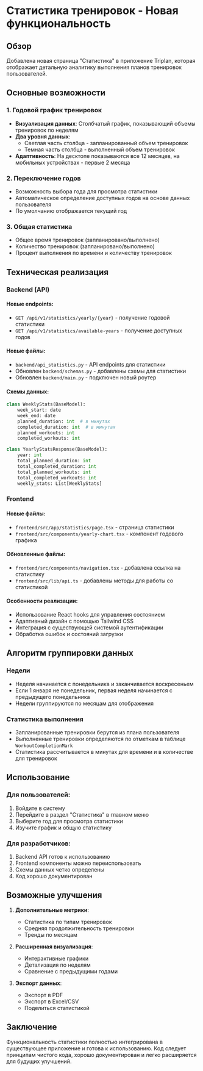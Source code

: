 # Статистика тренировок - Новая функциональность

## Обзор

Добавлена новая страница "Статистика" в приложение Triplan, которая отображает детальную аналитику выполнения планов тренировок пользователей.

## Основные возможности

### 1. Годовой график тренировок
- **Визуализация данных**: Столбчатый график, показывающий объемы тренировок по неделям
- **Два уровня данных**: 
  - Светлая часть столбца - запланированный объем тренировок
  - Темная часть столбца - выполненный объем тренировок
- **Адаптивность**: На десктопе показываются все 12 месяцев, на мобильных устройствах - первые 2 месяца

### 2. Переключение годов
- Возможность выбора года для просмотра статистики
- Автоматическое определение доступных годов на основе данных пользователя
- По умолчанию отображается текущий год

### 3. Общая статистика
- Общее время тренировок (запланировано/выполнено)
- Количество тренировок (запланировано/выполнено)
- Процент выполнения по времени и количеству тренировок

## Техническая реализация

### Backend (API)

#### Новые endpoints:
- `GET /api/v1/statistics/yearly/{year}` - получение годовой статистики
- `GET /api/v1/statistics/available-years` - получение доступных годов

#### Новые файлы:
- `backend/api_statistics.py` - API endpoints для статистики
- Обновлен `backend/schemas.py` - добавлены схемы для статистики
- Обновлен `backend/main.py` - подключен новый роутер

#### Схемы данных:
```python
class WeeklyStats(BaseModel):
    week_start: date
    week_end: date
    planned_duration: int  # в минутах
    completed_duration: int  # в минутах
    planned_workouts: int
    completed_workouts: int

class YearlyStatsResponse(BaseModel):
    year: int
    total_planned_duration: int
    total_completed_duration: int
    total_planned_workouts: int
    total_completed_workouts: int
    weekly_stats: List[WeeklyStats]
```

### Frontend

#### Новые файлы:
- `frontend/src/app/statistics/page.tsx` - страница статистики
- `frontend/src/components/yearly-chart.tsx` - компонент годового графика

#### Обновленные файлы:
- `frontend/src/components/navigation.tsx` - добавлена ссылка на статистику
- `frontend/src/lib/api.ts` - добавлены методы для работы со статистикой

#### Особенности реализации:
- Использование React hooks для управления состоянием
- Адаптивный дизайн с помощью Tailwind CSS
- Интеграция с существующей системой аутентификации
- Обработка ошибок и состояний загрузки

## Алгоритм группировки данных

### Недели
- Неделя начинается с понедельника и заканчивается воскресеньем
- Если 1 января не понедельник, первая неделя начинается с предыдущего понедельника
- Недели группируются по месяцам для отображения

### Статистика выполнения
- Запланированные тренировки берутся из плана пользователя
- Выполненные тренировки определяются по отметкам в таблице `WorkoutCompletionMark`
- Статистика рассчитывается в минутах для времени и в количестве для тренировок

## Использование

### Для пользователей:
1. Войдите в систему
2. Перейдите в раздел "Статистика" в главном меню
3. Выберите год для просмотра статистики
4. Изучите график и общую статистику

### Для разработчиков:
1. Backend API готов к использованию
2. Frontend компоненты можно переиспользовать
3. Схемы данных четко определены
4. Код хорошо документирован

## Возможные улучшения

1. **Дополнительные метрики**:
   - Статистика по типам тренировок
   - Средняя продолжительность тренировки
   - Тренды по месяцам

2. **Расширенная визуализация**:
   - Интерактивные графики
   - Детализация по неделям
   - Сравнение с предыдущими годами

3. **Экспорт данных**:
   - Экспорт в PDF
   - Экспорт в Excel/CSV
   - Поделиться статистикой

## Заключение

Функциональность статистики полностью интегрирована в существующее приложение и готова к использованию. Код следует принципам чистого кода, хорошо документирован и легко расширяется для будущих улучшений.
